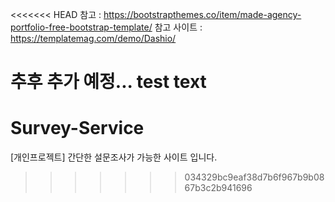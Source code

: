 <<<<<<< HEAD
참고 :
https://bootstrapthemes.co/item/made-agency-portfolio-free-bootstrap-template/
참고 사이트 : https://templatemag.com/demo/Dashio/

추후 추가 예정...
test text
=======
# Survey-Service
[개인프로젝트] 간단한 설문조사가 가능한 사이트 입니다. 
>>>>>>> 034329bc9eaf38d7b6f967b9b0867b3c2b941696
